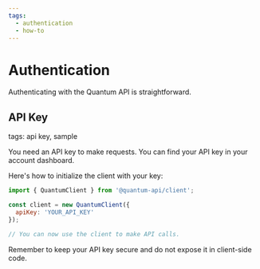 ```yaml
---
tags:
  - authentication
  - how-to
---
```

# Authentication

Authenticating with the Quantum API is straightforward.

## API Key
tags: api key, sample

You need an API key to make requests. You can find your API key in your account dashboard.

Here's how to initialize the client with your key:

```javascript
import { QuantumClient } from '@quantum-api/client';

const client = new QuantumClient({
  apiKey: 'YOUR_API_KEY'
});

// You can now use the client to make API calls.
```

Remember to keep your API key secure and do not expose it in client-side code.
